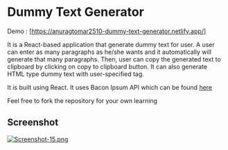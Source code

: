 
# Dummy Text Generator

Demo : [https://anuragtomar2510-dummy-text-generator.netlify.app/]

It is a React-based application that generate dummy text for user. A user can enter as many paragraphs as he/she wants and it automatically will generate that many paragraphs. Then, user can copy the generated text to clipboard by clicking on copy to clipboard button. It can also generate HTML type dummy text with user-specified tag. 

It is built using React. It uses Bacon Ipsum API which can be found [here](https://baconipsum.com/api/) 


Feel free to fork the repository for your own learning


## Screenshot

[![Screenshot-15.png](https://i.postimg.cc/SsCL9222/Screenshot-15.png)](https://postimg.cc/XGNySvg4)






